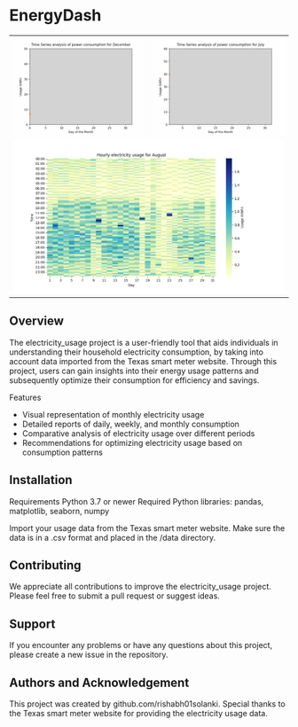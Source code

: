 # EnergyDash

<table>
  <tr>
    <td align="center"><img src="consmptn_dec.gif" alt="December Usage"></td>
    <td align="center"><img src="consmptn_july.gif" alt="July Usage"></td>
  </tr>
  <tr>
    <td colspan="2" align="center"><img src="aug_usage.png" alt="August Usage"></td>
  </tr>
</table>

## Overview

The electricity_usage project is a user-friendly tool that aids individuals in understanding their household electricity consumption, by taking into account data imported from the Texas smart meter website. Through this project, users can gain insights into their energy usage patterns and subsequently optimize their consumption for efficiency and savings.

Features
* Visual representation of monthly electricity usage
* Detailed reports of daily, weekly, and monthly consumption
* Comparative analysis of electricity usage over different periods
* Recommendations for optimizing electricity usage based on consumption patterns



## Installation

Requirements
Python 3.7 or newer
Required Python libraries: pandas, matplotlib, seaborn, numpy

Import your usage data from the Texas smart meter website. Make sure the data is in a .csv format and placed in the /data directory.


## Contributing

We appreciate all contributions to improve the electricity_usage project. Please feel free to submit a pull request or suggest ideas.


## Support

If you encounter any problems or have any questions about this project, please create a new issue in the repository.

## Authors and Acknowledgement

This project was created by github.com/rishabh01solanki. Special thanks to the Texas smart meter website for providing the electricity usage data.
